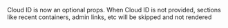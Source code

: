 Cloud ID is now an optional props. When Cloud ID is not provided, sections like recent containers, admin links, etc will be skipped and not rendered